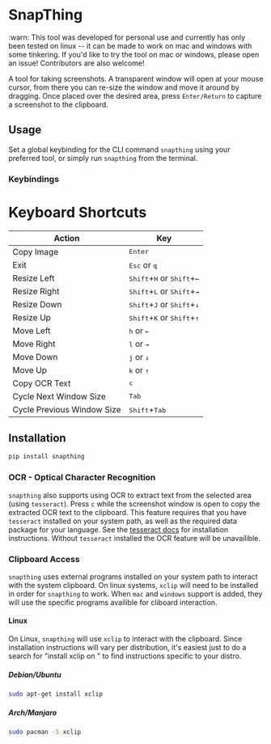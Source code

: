 # SnapThing

:warn: This tool was developed for personal use and currently has only been tested on linux -- it can be made to work on mac and windows with some tinkering. If you'd like to try the tool
on mac or windows, please open an issue! Contributors are also welcome!

A tool for taking screenshots. A transparent window will open at your mouse cursor, from there you can re-size the window and move it around by dragging. Once placed
over the desired area, press `Enter/Return` to capture a screenshot to the clipboard.

## Usage

Set a global keybinding for the CLI command `snapthing` using your preferred tool, or simply run `snapthing` from the terminal.

### Keybindings

# Keyboard Shortcuts

| Action | Key |
|--------|-----|
| Copy Image | <kbd>Enter</kbd> |
| Exit | <kbd>Esc</kbd> or <kbd>q</kbd> |
| Resize Left | <kbd>Shift</kbd>+<kbd>H</kbd> or <kbd>Shift</kbd>+<kbd>←</kbd> |
| Resize Right | <kbd>Shift</kbd>+<kbd>L</kbd> or <kbd>Shift</kbd>+<kbd>→</kbd> |
| Resize Down | <kbd>Shift</kbd>+<kbd>J</kbd> or <kbd>Shift</kbd>+<kbd>↓</kbd> |
| Resize Up | <kbd>Shift</kbd>+<kbd>K</kbd> or <kbd>Shift</kbd>+<kbd>↑</kbd> |
| Move Left | <kbd>h</kbd> or <kbd>←</kbd> |
| Move Right | <kbd>l</kbd> or <kbd>→</kbd> |
| Move Down | <kbd>j</kbd> or <kbd>↓</kbd> |
| Move Up | <kbd>k</kbd> or <kbd>↑</kbd> |
| Copy OCR Text | <kbd>c</kbd> |
| Cycle Next Window Size | <kbd>Tab</kbd> |
| Cycle Previous Window Size | <kbd>Shift</kbd>+<kbd>Tab</kbd> |

## Installation 

```sh
pip install snapthing
```

### OCR - Optical Character Recognition

`snapthing` also supports using OCR to extract text from the selected area (using `tesseract`). Press `c` while the screenshot window is open to copy the extracted OCR text
to the clipboard. This feature requires that you have `tesseract` installed on your system path, as well as the required data package for your language. See the [tesseract docs](https://tesseract-ocr.github.io/tessdoc/Installation.html) for installation instructions. Without `tesseract` installed the OCR feature will be unavailible.


### Clipboard Access

`snapthing` uses external programs installed on your system path to interact with the system clipboard. On linux systems, `xclip` will need to be installed
in order for `snapthing` to work. When `mac` and `windows` support is added, they will use the specific programs availible for cliboard interaction.

#### Linux

On Linux, `snapthing` will use `xclip` to interact with the clipboard. Since installation instructions will vary per distribution, it's easiest just to do a search for 
"install xclip on <distro>" to find instructions specific to your distro. 

##### Debian/Ubuntu

```sh
sudo apt-get install xclip
```

##### Arch/Manjaro

```sh
sudo pacman -S xclip
```
